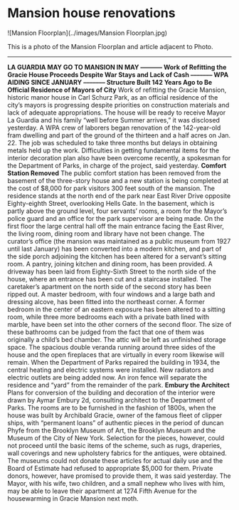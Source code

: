 Mansion house renovations
===
![Mansion Floorplan](../images/Mansion Floorplan.jpg)

This is a photo of the Mansion Floorplan and article adjacent to Photo.

   ---
**LA GUARDIA MAY GO TO MANSION IN MAY
	–––––––
Work of Refitting the Gracie House Proceeds Despite War Stays and Lack of Cash
	–––––––
WPA AIDING SINCE JANUARY
	–––––––
Structure Built 142 Years Ago to Be Official Residence of Mayors of City**
  Work of refitting the Gracie Mansion, historic manor house in Carl Schurz Park, as an official residence of the city’s mayors is progressing despite priorities on construction materials and lack of adequate appropriations. The house will be ready to receive Mayor La Guardia and his family “well before Summer arrives,” it was disclosed yesterday.
  A WPA crew of laborers began renovation of the 142-year-old fram dwelling and part of the ground of the thirteen and a half acres on Jan. 22. The job was scheduled to take three months but delays in obtaining metals held up the work. Difficulties in getting fundamental items for the interior decoration plan also have been overcome recently, a spokesman for the Department of Parks, in charge of the project, said yesterday.
**Comfort Station Removed**
  The public comfort station has been removed from the basement of the three-story house and a new station is being completed at the cost of $8,000 for park visitors 300 feet south of the mansion. The residence stands at the north end of the park near East River Drive opposite Eighty-eighth Street, overlooking Hells Gate. In the basement, which is partly above the ground level, four servants’ rooms, a room for the Mayor’s police guard and an office for the park supervisor are being made.
  On the first floor the large central hall off the main entrance facing the East River, the living room, dining room and library have not been change. The curator’s office (the mansion was maintained as a public museum from 1927 until last January) has been converted into a modern kitchen, and part of the side porch adjoining the kitchen has been altered for a servant’s sitting room. A pantry, joining kitchen and dining room, has been provided. A driveway has been laid from Eighty-Sixth Street to the north side of the house, where an entrance has been cut and a staircase installed.
  The caretaker’s apartment on the north side of the second story has been ripped out. A master bedroom, with four windows and a large bath and dressing alcove, has been fitted into the northeast corner. A former bedroom in the center of an eastern exposure has been altered to a sitting room, while three more bedrooms each with a private bath lined with marble, have been set into the other corners of the second floor. The size of these bathrooms can be judged from the fact that one of them was originally a child’s bed chamber.
  The attic will be left as unfinished storage space. The spacious double veranda running around three sides of the house and the open fireplaces that are virtually in every room likewise will remain. When the Department of Parks repaired the building in 1934, the central heating and electric systems were installed. New radiators and electric outlets are being added now. An iron fence will separate the residence and “yard” from the remainder of the park. 
**Embury the Architect**
  Plans for conversion of the building and decoration of the interior were drawn by Aymar Embury 2d, consulting architect to the Department of Parks. The rooms are to be furnished in the fashion of 1800s, when the house was built by Archibald Gracie, owner of the famous fleet of clipper ships, with “permanent loans” of authentic pieces in the period of duncan Phyfe from the Brooklyn Museum of Art, the Brooklyn Museum and the Museum of the City of New York.
  Selection for the pieces, however, could not proceed until the basic items of the scheme, such as rugs, draperies, wall coverings and new upholstery fabrics for the antiques, were obtained. The museums could not donate these articles for actual daily use and the Board of Estimate had refused to appropriate $5,000 for them. Private donors, however, have promised to provide them, it was said yesterday. The Mayor, with his wife, two children, and a small nephew who lives with him, may be able to leave their apartment at 1274 Fifth Avenue for the housewarming in Gracie Mansion next moth.

